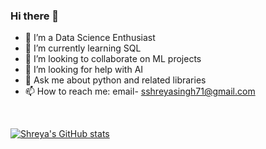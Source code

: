 ### Hi there 👋

- 🔭 I’m a Data Science Enthusiast
- 🌱 I’m currently learning SQL
- 👯 I’m looking to collaborate on ML projects
- 🤔 I’m looking for help with AI
- 💬 Ask me about python and related libraries
- 📫 How to reach me: email- sshreyasingh71@gmail.com

<br>

[![Shreya's GitHub stats](https://github-readme-stats.vercel.app/api?username=sshreya71)](https://github.com/sshreya71/github-readme-stats)
